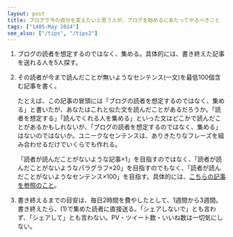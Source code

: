 ```yaml
---
layout: post
title: ブログで今の自分を変えたいと思う人が、ブログを始めるにあたってやるべきこと
tags: ["1405-May 2014"]
see_also: ["/tips", "/tips2"]
---
```


1. ブログの読者を想定するのではなく、集める。具体的には、書き終えた記事を送れる人を5人探す。

2. その読者が今まで読んだことが無いようなセンテンス(一文)を最低100個含む記事を書く。

    たとえば、この記事の冒頭には「ブログの読者を想定するのではなく、集める」と書いたが、あなたはこれと似た文を読んだことがあるだろうか。「読者を想定する」「読んでくれる人を集める」といった文はどこかで読んだことがあるかもしれないが、「ブログの読者を想定するのではなく、集める」はないのではないか。ユニークなセンテンスは、ありきたりなフレーズを組み合わせるだけでいくらでも作れる。

    「読者が読んだことがないような記事×1」を目指すのではなく、「読者が読んだことがないようなパラグラフ×20」を目指すのでもなく、「読者が読んだことがないようなセンテンス×100」を目指す。具体的には、[こちらの記事を参照のこと](http://naze.chibicode.com/tips2/)。
3. 書き終えるまでの目安は、毎日2時間を費やしたとして、1週間から3週間。書き終えたら、(1)で集めた読者に直接送る。「シェアしないで」とも言わず、「シェアして」とも言わない。PV・ツイート数・いいね数は一切気にしない。
